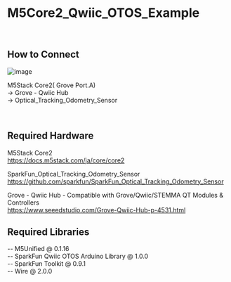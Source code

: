 # M5Core2_Qwiic_OTOS_Example
<br>

## How to Connect
![image](https://github.com/nnn112358/M5Core2_Qwiic_OTOS_Example/assets/27625496/77efed87-c69f-4bfa-b483-09e6f370fef9)

M5Stack Core2( Grove Port.A) <br>
-> Grove - Qwiic Hub<br>
-> Optical_Tracking_Odometry_Sensor<br>

<br>

## Required Hardware
M5Stack Core2<br>
https://docs.m5stack.com/ja/core/core2<br>

SparkFun_Optical_Tracking_Odometry_Sensor<br>
https://github.com/sparkfun/SparkFun_Optical_Tracking_Odometry_Sensor<br>

Grove - Qwiic Hub - Compatible with Grove/Qwiic/STEMMA QT Modules & Controllers<br>
https://www.seeedstudio.com/Grove-Qwiic-Hub-p-4531.html<br>



## Required Libraries<br>
-- M5Unified @ 0.1.16 <br>
-- SparkFun Qwiic OTOS Arduino Library @ 1.0.0 <br>
-- SparkFun Toolkit @ 0.9.1 <br>
-- Wire @ 2.0.0<br>
<br>


